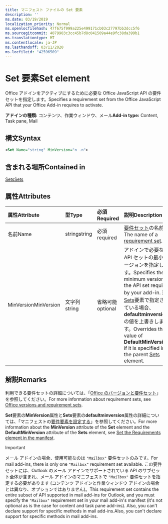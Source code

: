 ```yaml
---
title: マニフェスト ファイルの Set 要素
description: ''
ms.date: 03/19/2019
localization_priority: Normal
ms.openlocfilehash: 47f675f999a225e499171cb03c27797bb3dcc5f6
ms.sourcegitcommit: 4079903c3cc45b7d8c041509a44e9fc38da399b1
ms.translationtype: MT
ms.contentlocale: ja-JP
ms.lasthandoff: 03/11/2020
ms.locfileid: "42596509"
---
```

# <a name="set-element"></a><span data-ttu-id="269ff-102">Set 要素</span><span class="sxs-lookup"><span data-stu-id="269ff-102">Set element</span></span>

<span data-ttu-id="269ff-103">Office アドインをアクティブにするために必要な Office JavaScript API の要件セットを指定します。</span><span class="sxs-lookup"><span data-stu-id="269ff-103">Specifies a requirement set from the Office JavaScript API that your Office Add-in requires to activate.</span></span>

<span data-ttu-id="269ff-104">**アドインの種類:** コンテンツ、作業ウィンドウ、メール</span><span class="sxs-lookup"><span data-stu-id="269ff-104">**Add-in type:** Content, Task pane, Mail</span></span>

## <a name="syntax"></a><span data-ttu-id="269ff-105">構文</span><span class="sxs-lookup"><span data-stu-id="269ff-105">Syntax</span></span>

```XML
<Set Name="string" MinVersion="n .n">
```

## <a name="contained-in"></a><span data-ttu-id="269ff-106">含まれる場所</span><span class="sxs-lookup"><span data-stu-id="269ff-106">Contained in</span></span>

[<span data-ttu-id="269ff-107">Sets</span><span class="sxs-lookup"><span data-stu-id="269ff-107">Sets</span></span>](sets.md)

## <a name="attributes"></a><span data-ttu-id="269ff-108">属性</span><span class="sxs-lookup"><span data-stu-id="269ff-108">Attributes</span></span>

|<span data-ttu-id="269ff-109">**属性**</span><span class="sxs-lookup"><span data-stu-id="269ff-109">**Attribute**</span></span>|<span data-ttu-id="269ff-110">**型**</span><span class="sxs-lookup"><span data-stu-id="269ff-110">**Type**</span></span>|<span data-ttu-id="269ff-111">**必須**</span><span class="sxs-lookup"><span data-stu-id="269ff-111">**Required**</span></span>|<span data-ttu-id="269ff-112">**説明**</span><span class="sxs-lookup"><span data-stu-id="269ff-112">**Description**</span></span>|
|:-----|:-----|:-----|:-----|
|<span data-ttu-id="269ff-113">名前</span><span class="sxs-lookup"><span data-stu-id="269ff-113">Name</span></span>|<span data-ttu-id="269ff-114">string</span><span class="sxs-lookup"><span data-stu-id="269ff-114">string</span></span>|<span data-ttu-id="269ff-115">必須</span><span class="sxs-lookup"><span data-stu-id="269ff-115">required</span></span>|<span data-ttu-id="269ff-116">[要件セット](../../develop/office-versions-and-requirement-sets.md)の名前。</span><span class="sxs-lookup"><span data-stu-id="269ff-116">The name of a [requirement set](../../develop/office-versions-and-requirement-sets.md).</span></span>|
|<span data-ttu-id="269ff-117">MinVersion</span><span class="sxs-lookup"><span data-stu-id="269ff-117">MinVersion</span></span>|<span data-ttu-id="269ff-118">文字列</span><span class="sxs-lookup"><span data-stu-id="269ff-118">string</span></span>|<span data-ttu-id="269ff-119">省略可能</span><span class="sxs-lookup"><span data-stu-id="269ff-119">optional</span></span>|<span data-ttu-id="269ff-120">アドインで必要な API セットの最小バージョンを指定します。</span><span class="sxs-lookup"><span data-stu-id="269ff-120">Specifies the minimum version of the API set required by your add-in.</span></span> <span data-ttu-id="269ff-121">親[Sets](sets.md)要素で指定されている場合、 **defaultminversion**の値を上書きします。</span><span class="sxs-lookup"><span data-stu-id="269ff-121">Overrides the value of **DefaultMinVersion**, if it is specified in the parent [Sets](sets.md) element.</span></span>|

## <a name="remarks"></a><span data-ttu-id="269ff-122">解説</span><span class="sxs-lookup"><span data-stu-id="269ff-122">Remarks</span></span>

<span data-ttu-id="269ff-123">利用できる要件セットの詳細については、「[Office のバージョンと要件セット](../../develop/office-versions-and-requirement-sets.md)」を参照してください。</span><span class="sxs-lookup"><span data-stu-id="269ff-123">For more information about requirement sets, see [Office versions and requirement sets](../../develop/office-versions-and-requirement-sets.md).</span></span>

<span data-ttu-id="269ff-124">**Set**要素の**MinVersion**属性と**Sets**要素の**defaultminversion**属性の詳細については、「マニフェストの[要件要素を設定する](../../develop/specify-office-hosts-and-api-requirements.md#set-the-requirements-element-in-the-manifest)」を参照してください。</span><span class="sxs-lookup"><span data-stu-id="269ff-124">For more information about the **MinVersion** attribute of the **Set** element and the **DefaultMinVersion** attribute of the **Sets** element, see [Set the Requirements element in the manifest](../../develop/specify-office-hosts-and-api-requirements.md#set-the-requirements-element-in-the-manifest).</span></span>

> [!IMPORTANT] 
> <span data-ttu-id="269ff-125">メール アドインの場合、使用可能なのは `"Mailbox"` 要件セットのみです。</span><span class="sxs-lookup"><span data-stu-id="269ff-125">For mail add-ins, there is only one  `"Mailbox"` requirement set available.</span></span> <span data-ttu-id="269ff-126">この要件セットには、Outlook のメール アドインでサポートされている API のサブセット全体が含まれ、メール アドインのマニフェストで `"Mailbox"` 要件セットを指定する必要があります (コンテンツ アドインと作業ウィンドウ アドインの場合とは異なり、オプションではありません)。</span><span class="sxs-lookup"><span data-stu-id="269ff-126">This requirement set contains the entire subset of API supported in mail add-ins for Outlook, and you must specify the `"Mailbox"` requirement set in your mail add-in's manifest (it's not optional as is the case for content and task pane add-ins).</span></span> <span data-ttu-id="269ff-127">Also, you can't declare support for specific methods in mail add-ins.</span><span class="sxs-lookup"><span data-stu-id="269ff-127">Also, you can't declare support for specific methods in mail add-ins.</span></span>

